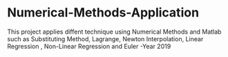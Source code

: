 # Numerical-Methods-Application
This project applies diffent technique using Numerical Methods and Matlab such as Substituting Method, Lagrange, Newton Interpolation, Linear Regression , Non-Linear Regression and Euler -Year 2019
